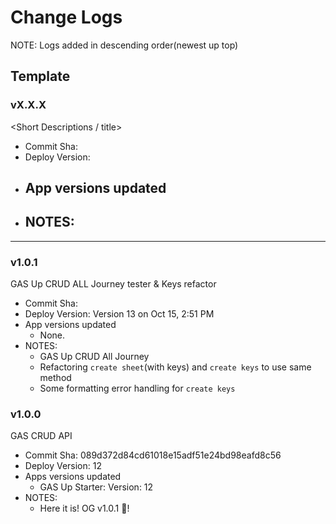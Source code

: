 # Change Logs
NOTE: Logs added in descending order(newest up top)

## Template
### vX.X.X
<Short Descriptions / title>
- Commit Sha:
- Deploy Version:
- App versions updated
  -
- NOTES:
  -

----
### v1.0.1
GAS Up CRUD ALL Journey tester & Keys refactor
- Commit Sha:
- Deploy Version: Version 13 on Oct 15, 2:51 PM
- App versions updated
  - None.
- NOTES:
  - GAS Up CRUD All Journey
  - Refactoring `create sheet`(with keys) and `create keys` to use same method
  - Some formatting error handling for `create keys`

### v1.0.0
GAS CRUD API
- Commit Sha: 089d372d84cd61018e15adf51e24bd98eafd8c56
- Deploy Version: 12
- Apps versions updated
  - GAS Up Starter: Version: 12
- NOTES:
  - Here it is! OG v1.0.1 🍾!
